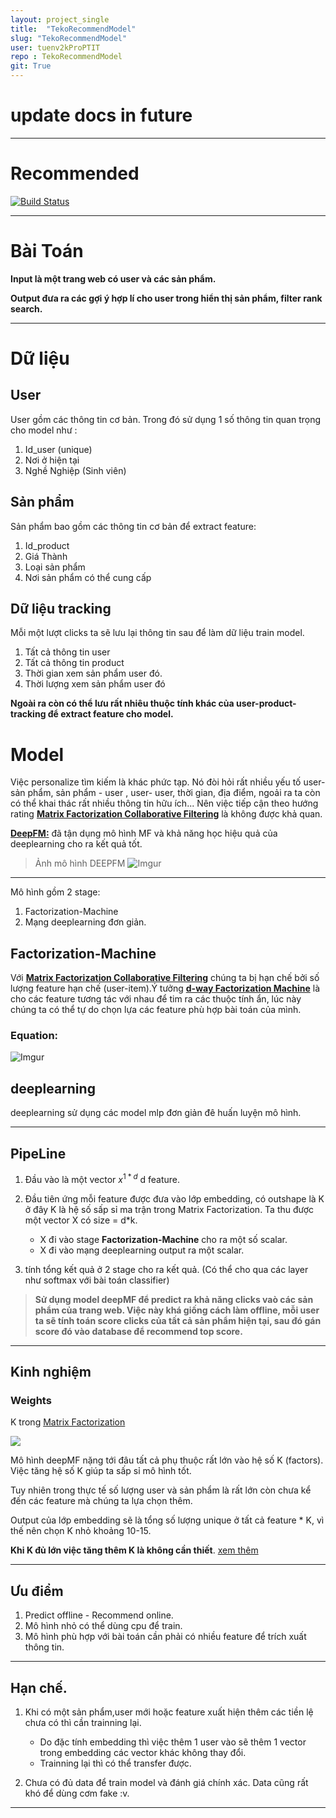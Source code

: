 ```yaml
---
layout: project_single
title:  "TekoRecommendModel"
slug: "TekoRecommendModel"
user: tuenv2kProPTIT
repo : TekoRecommendModel
git: True
---
```



# update docs in future
---
#  Recommended

[![Build Status](https://travis-ci.org/joemccann/dillinger.svg?branch=master)](https://travis-ci.org/joemccann/dillinger)


---

#  Bài Toán 

**Input là một trang web có user và các sản phẩm.**

**Output đưa ra các gợi ý hợp lí cho user trong hiển thị sản phẩm, filter rank search.**

---

# Dữ liệu

## User 

User gồm các thông tin cơ bản. Trong đó sử dụng 1 số thông tin quan trọng cho model như :

1. Id_user (unique)
1. Nơi ở hiện tại
1. Nghề Nghiệp (Sinh viên)

## Sản phẩm 

Sản phẩm bao gồm các thông tin cơ bản để extract feature:

1. Id_product
1. Giá Thành
1. Loại sản phẩm
1. Nơi sản phẩm có thể cung cấp

## Dữ liệu tracking

Mỗi một lượt clicks ta sẽ lưu lại thông tin sau để làm dữ liệu train model.

1. Tất cả thông tin user
1. Tất cả thông tin product
1. Thời gian xem sản phẩm user đó.
1. Thời lượng xem sản phẩm user đó 

**Ngoài ra còn có thể lưu rất nhiêu thuộc tính khác của user-product-tracking để extract feature cho model.**

# Model

Việc personalize tìm kiếm là khác phức tạp. Nó đòi hỏi rất nhiều yếu tố user-sản phẩm, sản phẩm - user , user- user, thời gian, địa điểm, ngoải ra ta còn có thể khai thác rất nhiều thông tin hữu ích... Nên việc tiếp cận theo hướng rating **[Matrix Factorization Collaborative Filtering](https://machinelearningcoban.com/2017/05/31/matrixfactorization/)** là không được khả quan.

**[DeepFM:](https://www.ijcai.org/Proceedings/2017/0239.pdf)** đã tận dụng mô hình MF và khả năng học hiệu quả của deeplearning cho ra kết quả tốt.

> Ảnh mô hình DEEPFM
![Imgur](https://i.imgur.com/i7pUEgW.png)

---

Mô hình gồm 2 stage: 

1. Factorization-Machine 
2. Mạng deeplearning đơn giản.

## Factorization-Machine 

Với **[Matrix Factorization Collaborative Filtering](https://machinelearningcoban.com/2017/05/31/matrixfactorization/)** chúng ta bị hạn chế bởi số lượng feature hạn chế (user-item).Ý tưởng **[d-way Factorization Machine](https://www.csie.ntu.edu.tw/~b97053/paper/Rendle2010FM.pdf)** là cho các feature tương tác với nhau để tim ra các thuộc tính ẩn, lúc này chúng ta có thể tự do chọn lựa các feature phù hợp bài toán của mình.

### Equation:
![Imgur](https://i.imgur.com/AOMCmA1.png)

## deeplearning

deeplearning sử dụng các model mlp đơn giản đê huấn luyện mô hình.

---

## PipeLine

1. Đầu vào là một vector $x^{1*d}$ d feature.

2. Đầu tiên ứng mỗi feature được đưa vào lớp embedding, có outshape là K ở đây K là hệ số sấp sỉ ma trận trong Matrix Factorization. Ta thu được một vector X có size = d*k.

    * X đi vào stage **Factorization-Machine** cho ra một số scalar.
    * X đi vào mạng deeplearning output ra một scalar.
3. tính tổng kết quả ở 2 stage cho ra kết quả. (Có thể cho qua các layer như softmax với bài toán classifier)

> **Sử dụng model deepMF để predict ra khả năng clicks vaò các sản phẩm của trang web. Việc này khá giống cách làm offline, mỗi user ta sẽ tính toán score clicks của tất cả sản phẩm hiện tại, sau đó gán score đó vào database để recommend top score.**

---

## Kinh nghiệm

### Weights

K trong [Matrix Factorization](https://machinelearningcoban.com/2017/06/07/svd/)

![](https://machinelearningcoban.com/assets/25_mf/mf1.png)

Mô hình deepMF nặng tới đâu tất cả phụ thuộc rất lớn vào hệ số K (factors). Việc tăng hệ số K giúp ta sấp sỉ mô hình tốt. 

Tuy nhiên trong thực tế số lượng user và sản phẩm là rất lớn còn chưa kể đến các feature mà chúng ta lựa chọn thêm.

Output của lớp embedding sẽ là tổng số lượng unique ở tất cả feature * K, vì thế nên chọn K nhỏ khoảng 10-15. 

**Khi K đủ lớn việc tăng thêm K là không cần thiết**. [xem thêm](https://machinelearningcoban.com/2017/06/07/svd/) 

---

## Ưu điểm 

1. Predict offline - Recommend online.
2. Mô hình nhỏ có thể dùng cpu để train.
3. Mô hình phù hợp với bài toán cần phải có nhiều feature để trích xuất thông tin.

---

## Hạn chế.

1. Khi có một sản phẩm,user mới hoặc feature xuất hiện thêm các tiền lệ chưa có thì cần trainning lại.
    * Do đặc tính embedding thì việc thêm 1 user vào sẽ thêm 1 vector trong embedding các vector khác không thay đổi.
    * Trainning lại thì có thể transfer được.

2. Chưa có đủ data để train model và đánh giá chính xác. Data cũng rất khó để dùng cơm fake :v.

---




